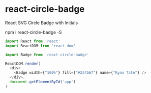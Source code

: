 # react-circle-badge
React SVG Circle Badge with Initials


npm i react-circle-badge -S

```js
import React from 'react'
import ReactDOM from 'react-dom'

import Badge from 'react-circle-badge'

ReactDOM.render(
  <div>
    <Badge width={"100%"} fill={"#234567"} name={"Ryan Tate"} />
  </div>,
  document.getElementById('app')
)

```
